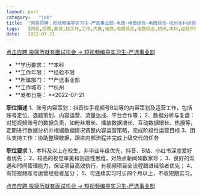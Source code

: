 ```yaml
---
layout:	post
category:	"job"
title:	"网易招聘：短视频编导实习生-严选事业部-电商-电商综合-电商综合-杭州本科经验不限"
tags:	[网易,招聘,面试,找工作,工作,内推,电商,电商综合,电商综合,杭州,本科,经验不限]
date:	2022-07-21
---
```


[点击应聘 投简历就有面试机会 -> 短视频编导实习生-严选事业部](http://mobile.bole.netease.com/bole/boleDetail?id=41729&employeeId=346f03c3cda5f04c&key=all)



- **学历要求： **本科
- **工作年限： **经验不限
- **所属部门： **严选事业部
- **工作城市： **杭州
- **发布日期： **2022-07-21



**职位描述**
1、账号内容策划：抖音快手视频号B站等的内容策划及运营工作，包括账号定位、选题策划、内容运营、流量达成、平台合作等；
2、数据分析与复盘：对短视频账号的数据负责，如粉丝增长、播放数据增长、互动数据增长、热搜等，定期进行数据分析并根据数据情况调整内容运营策略，完成阶段性运营目标
3、团队支持工作：协助整理数据，跟进内部流程并完成上级交代的任务



**职位要求**
1、本科及以上在校生，非毕业年级优先，抖音、B站、小红书深度爱好者优先；
2、较高的视觉审美和创造性思维，对热点新闻如数家珍；
3、良好的沟通和时间管理能力，保证项目高效执行，有视频项目全流程跟进经验者优先；
4、有短视频账号运营经验者加分；
5、可连续实习时长四个月以上，不收短期实习。



[点击应聘 投简历就有面试机会 -> 短视频编导实习生-严选事业部](http://mobile.bole.netease.com/bole/boleDetail?id=41729&employeeId=346f03c3cda5f04c&key=all)